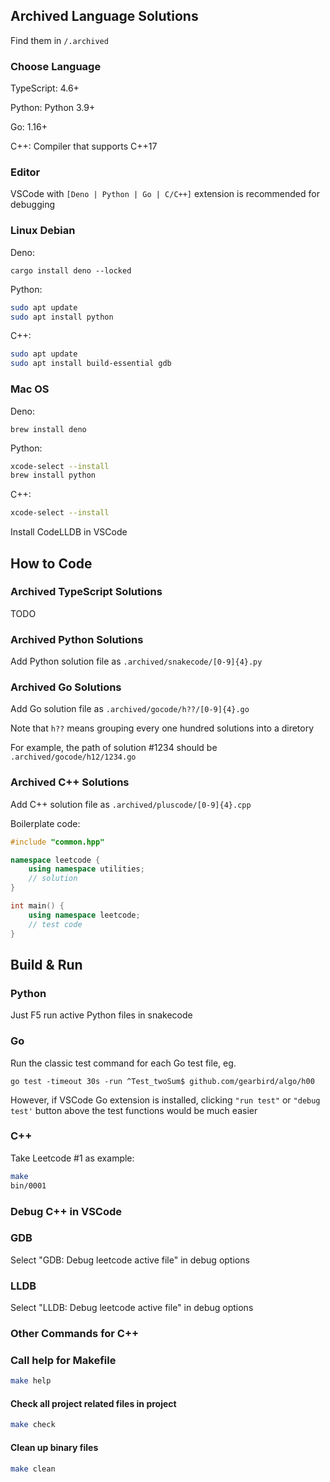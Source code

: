 ## Archived Language Solutions

Find them in ```/.archived```

### Choose Language

TypeScript: 4.6+

Python: Python 3.9+

Go: 1.16+

C++: Compiler that supports C++17

### Editor
VSCode with ```[Deno | Python | Go | C/C++]``` extension is recommended for debugging

### Linux Debian
Deno:

```
cargo install deno --locked
```

Python:

```bash
sudo apt update
sudo apt install python
```

C++:

```bash
sudo apt update
sudo apt install build-essential gdb
```

### Mac OS
Deno:

```
brew install deno
```

Python:

```bash
xcode-select --install
brew install python
```

C++:

```bash
xcode-select --install
```
Install CodeLLDB in VSCode

## How to Code
### Archived TypeScript Solutions
TODO

### Archived Python Solutions
Add Python solution file as ```.archived/snakecode/[0-9]{4}.py```

### Archived Go Solutions
Add Go solution file as ```.archived/gocode/h??/[0-9]{4}.go```

Note that ```h??``` means grouping every one hundred solutions into a diretory

For example, the path of solution #1234 should be ```.archived/gocode/h12/1234.go```

### Archived C++ Solutions
Add C++ solution file as ```.archived/pluscode/[0-9]{4}.cpp```

Boilerplate code:
```cpp
#include "common.hpp"

namespace leetcode {
    using namespace utilities;
    // solution
}

int main() {
    using namespace leetcode;
    // test code
}
```

## Build & Run
### Python
Just F5 run active Python files in snakecode

### Go
Run the classic test command for each Go test file, eg.

```go test -timeout 30s -run ^Test_twoSum$ github.com/gearbird/algo/h00 ```

However, if VSCode Go extension is installed, clicking ```"run test"``` or ```"debug test'``` button above the test functions would be much easier

### C++
Take Leetcode #1 as example:
```bash
make
bin/0001
```

### Debug C++ in VSCode
### GDB
Select "GDB: Debug leetcode active file" in debug options

### LLDB
Select "LLDB: Debug leetcode active file" in debug options

### Other Commands for C++
### Call help for Makefile
```bash
make help
```

#### Check all project related files in project
```bash
make check
```

#### Clean up binary files
```bash
make clean
```
